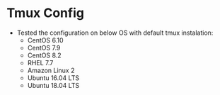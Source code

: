 # Tmux Config
  * Tested the configuration on below OS with default tmux instalation:
    - CentOS 6.10
    - CentOS 7.9
    - CentOS 8.2
    - RHEL 7.7
    - Amazon Linux 2
    - Ubuntu 16.04 LTS
    - Ubuntu 18.04 LTS
